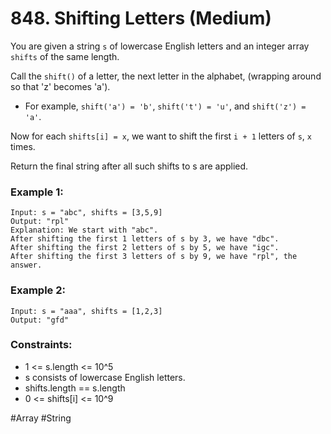 # 848. Shifting Letters (Medium)

You are given a string `s` of lowercase English letters and an integer array `shifts` of the same length.

Call the `shift()` of a letter, the next letter in the alphabet, (wrapping around so that 'z' becomes 'a').

- For example, `shift('a') = 'b'`, `shift('t') = 'u'`, and `shift('z') = 'a'`.

Now for each `shifts[i] = x`, we want to shift the first `i + 1` letters of `s`, `x` times.

Return the final string after all such shifts to s are applied.

### Example 1:

```
Input: s = "abc", shifts = [3,5,9]
Output: "rpl"
Explanation: We start with "abc".
After shifting the first 1 letters of s by 3, we have "dbc".
After shifting the first 2 letters of s by 5, we have "igc".
After shifting the first 3 letters of s by 9, we have "rpl", the answer.
```

### Example 2:

```
Input: s = "aaa", shifts = [1,2,3]
Output: "gfd"
```

### Constraints:

- 1 <= s.length <= 10^5
- s consists of lowercase English letters.
- shifts.length == s.length
- 0 <= shifts[i] <= 10^9

#Array #String
